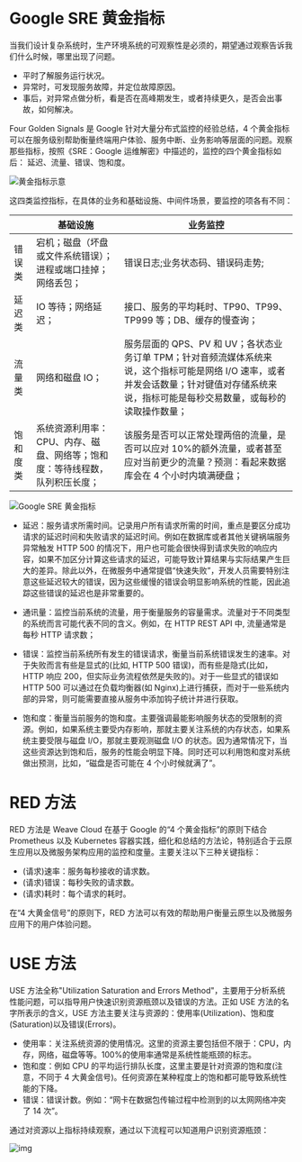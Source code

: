 # Google SRE 黄金指标

当我们设计复杂系统时，生产环境系统的可观察性是必须的，期望通过观察告诉我们什么时候，哪里出现了问题。

- 平时了解服务运行状况。
- 异常时，可发现服务故障，并定位故障原因。
- 事后，对异常点做分析，看是否在高峰期发生，或者持续更久，是否会出事故，如何解决。

Four Golden Signals 是 Google 针对大量分布式监控的经验总结，4 个黄金指标可以在服务级别帮助衡量终端用户体验、服务中断、业务影响等层面的问题。观察那些指标，按照《SRE：Google 运维解密》中描述的，监控的四个黄金指标如后： 延迟、流量、错误、饱和度。

![黄金指标示意](https://assets.ng-tech.icu/superbed/2021/07/22/60f985f25132923bf80a49cf.jpg)

这四类监控指标，在具体的业务和基础设施、中间件场景，要监控的项各有不同：

|          | 基础设施                                                                    | 业务监控                                                                                                                                                                                    |
| -------- | --------------------------------------------------------------------------- | ------------------------------------------------------------------------------------------------------------------------------------------------------------------------------------------- |
| 错误类   | 宕机；磁盘（坏盘或文件系统错误）；进程或端口挂掉；网络丢包；                | 错误日志;业务状态码、错误码走势;                                                                                                                                                            |
| 延迟类   | IO 等待；网络延迟；                                                         | 接口、服务的平均耗时、TP90、TP99、TP999 等；DB、缓存的慢查询；                                                                                                                              |
| 流量类   | 网络和磁盘 IO；                                                             | 服务层面的 QPS、PV 和 UV；各状态业务订单 TPM；针对音频流媒体系统来说，这个指标可能是网络 I/O 速率，或者并发会话数量；针对键值对存储系统来说，指标可能是每秒交易数量，或每秒的读取操作数量； |
| 饱和度类 | 系统资源利用率：CPU、内存、磁盘、网络等；饱和度：等待线程数，队列积压长度； | 该服务是否可以正常处理两倍的流量，是否可以应对 10%的额外流量，或者甚至应对当前更少的流量？预测：看起来数据库会在 4 个小时内填满硬盘；                                                       |

![Google SRE 黄金指标](https://assets.ng-tech.icu/item/20230418224219.png)

- 延迟：服务请求所需时间。记录用户所有请求所需的时间，重点是要区分成功请求的延迟时间和失败请求的延迟时间。例如在数据库或者其他关键祸端服务异常触发 HTTP 500 的情况下，用户也可能会很快得到请求失败的响应内容，如果不加区分计算这些请求的延迟，可能导致计算结果与实际结果产生巨大的差异。除此以外，在微服务中通常提倡“快速失败”，开发人员需要特别注意这些延迟较大的错误，因为这些缓慢的错误会明显影响系统的性能，因此追踪这些错误的延迟也是非常重要的。

- 通讯量：监控当前系统的流量，用于衡量服务的容量需求。流量对于不同类型的系统而言可能代表不同的含义。例如，在 HTTP REST API 中, 流量通常是每秒 HTTP 请求数；

- 错误：监控当前系统所有发生的错误请求，衡量当前系统错误发生的速率。对于失败而言有些是显式的(比如, HTTP 500 错误)，而有些是隐式(比如，HTTP 响应 200，但实际业务流程依然是失败的)。对于一些显式的错误如 HTTP 500 可以通过在负载均衡器(如 Nginx)上进行捕获，而对于一些系统内部的异常，则可能需要直接从服务中添加钩子统计并进行获取。

- 饱和度：衡量当前服务的饱和度。主要强调最能影响服务状态的受限制的资源。例如，如果系统主要受内存影响，那就主要关注系统的内存状态，如果系统主要受限与磁盘 I/O，那就主要观测磁盘 I/O 的状态。因为通常情况下，当这些资源达到饱和后，服务的性能会明显下降。同时还可以利用饱和度对系统做出预测，比如，“磁盘是否可能在 4 个小时候就满了”。

# RED 方法

RED 方法是 Weave Cloud 在基于 Google 的“4 个黄金指标”的原则下结合 Prometheus 以及 Kubernetes 容器实践，细化和总结的方法论，特别适合于云原生应用以及微服务架构应用的监控和度量。主要关注以下三种关键指标：

- (请求)速率：服务每秒接收的请求数。
- (请求)错误：每秒失败的请求数。
- (请求)耗时：每个请求的耗时。

在“4 大黄金信号”的原则下，RED 方法可以有效的帮助用户衡量云原生以及微服务应用下的用户体验问题。

# USE 方法

USE 方法全称"Utilization Saturation and Errors Method"，主要用于分析系统性能问题，可以指导用户快速识别资源瓶颈以及错误的方法。正如 USE 方法的名字所表示的含义，USE 方法主要关注与资源的：使用率(Utilization)、饱和度(Saturation)以及错误(Errors)。

- 使用率：关注系统资源的使用情况。这里的资源主要包括但不限于：CPU，内存，网络，磁盘等等。100%的使用率通常是系统性能瓶颈的标志。
- 饱和度：例如 CPU 的平均运行排队长度，这里主要是针对资源的饱和度(注意，不同于 4 大黄金信号)。任何资源在某种程度上的饱和都可能导致系统性能的下降。
- 错误：错误计数。例如：“网卡在数据包传输过程中检测到的以太网网络冲突了 14 次”。

通过对资源以上指标持续观察，通过以下流程可以知道用户识别资源瓶颈：

![img](https://gblobscdn.gitbook.com/assets%2F-LBdoxo9EmQ0bJP2BuUi%2F-LPS8LQB5PdyyY0X1z6h%2F-LPS8NI0J-F_01SeCTRB%2FUSEMethod.png?alt=media)
